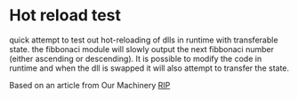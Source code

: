 # Hot reload test

quick attempt to test out hot-reloading of dlls in runtime with transferable state.
the fibbonaci module will slowly output the next fibbonaci number (either ascending or descending). It is possible to modify the code in runtime and
when the dll is swapped it will also attempt to transfer the state.

Based on an article from Our Machinery [RIP](https://www.gamesindustry.biz/our-machinery-scraps-game-engine-asks-developers-to-delete-source-code)
